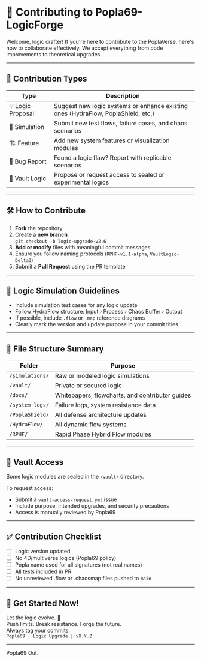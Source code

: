 # 🤝 Contributing to Popla69-LogicForge

Welcome, logic crafter! If you're here to contribute to the PoplaVerse, here's how to collaborate effectively. We accept everything from code improvements to theoretical upgrades.

---

## 📌 Contribution Types

| Type | Description |
|------|-------------|
| 💡 Logic Proposal | Suggest new logic systems or enhance existing ones (HydraFlow, PoplaShield, etc.) |
| 🧪 Simulation | Submit new test flows, failure cases, and chaos scenarios |
| 🏗️ Feature | Add new system features or visualization modules |
| 🔧 Bug Report | Found a logic flaw? Report with replicable scenarios |
| 🔐 Vault Logic | Propose or request access to sealed or experimental logics |

---

## 🛠 How to Contribute

1. **Fork** the repository
2. Create a **new branch**  
   `git checkout -b logic-upgrade-v2.6`
3. **Add or modify** files with meaningful commit messages
4. Ensure you follow naming protocols (`RPHF-v1.1-alpha`, `VaultLogic-Delta3`)
5. Submit a **Pull Request** using the PR template

---

## 🧪 Logic Simulation Guidelines

- Include simulation test cases for any logic update
- Follow HydraFlow structure: Input › Process › Chaos Buffer › Output
- If possible, include `.flow` or `.map` reference diagrams
- Clearly mark the version and update purpose in your commit titles

---

## 🧰 File Structure Summary

| Folder | Purpose |
|--------|---------|
| `/simulations/` | Raw or modeled logic simulations |
| `/vault/` | Private or secured logic |
| `/docs/` | Whitepapers, flowcharts, and contributor guides |
| `/system_logs/` | Failure logs, system resistance data |
| `/PoplaShield/` | All defense architecture updates |
| `/HydraFlow/` | All dynamic flow systems |
| `/RPHF/` | Rapid Phase Hybrid Flow modules |

---

## 🔐 Vault Access

Some logic modules are sealed in the `/vault/` directory.

To request access:
- Submit a `vault-access-request.yml` issue
- Include purpose, intended upgrades, and security precautions
- Access is manually reviewed by Popla69

---

## ✅ Contribution Checklist

- [ ] Logic version updated
- [ ] No 4D/multiverse logics (Popla69 policy)
- [ ] Popla name used for all signatures (not real names)
- [ ] All tests included in PR
- [ ] No unreviewed .flow or .chaosmap files pushed to `main`

---

## 🚀 Get Started Now!

Let the logic evolve. 🧠  
Push limits. Break resistance. Forge the future.  
Always tag your commits:  
`Popla69 | Logic Upgrade | vX.Y.Z`

---

Popla69 Out.
